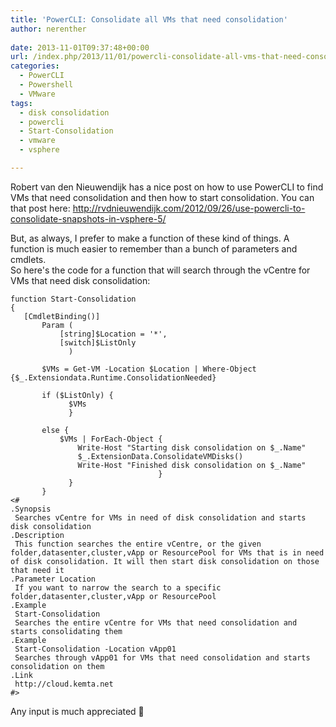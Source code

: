 ```yaml
---
title: 'PowerCLI: Consolidate all VMs that need consolidation'
author: nerenther
 
date: 2013-11-01T09:37:48+00:00
url: /index.php/2013/11/01/powercli-consolidate-all-vms-that-need-consolidation/
categories:
  - PowerCLI
  - Powershell
  - VMware
tags:
  - disk consolidation
  - powercli
  - Start-Consolidation
  - vmware
  - vsphere

---
```

Robert van den Nieuwendijk has a nice post on how to use PowerCLI to find VMs that need consolidation and then how to start consolidation. You can that post here: <a href="http://rvdnieuwendijk.com/2012/09/26/use-powercli-to-consolidate-snapshots-in-vsphere-5/" target="_blank" rel="noopener">http://rvdnieuwendijk.com/2012/09/26/use-powercli-to-consolidate-snapshots-in-vsphere-5/</a>

But, as always, I prefer to make a function of these kind of things. A function is much easier to remember than a bunch of parameters and cmdlets.  
So here's the code for a function that will search through the vCentre for VMs that need disk consolidation:

 ```
function Start-Consolidation
{
    [CmdletBinding()]
        Param (
            [string]$Location = '*',
            [switch]$ListOnly
              )

        $VMs = Get-VM -Location $Location | Where-Object {$_.Extensiondata.Runtime.ConsolidationNeeded}

        if ($ListOnly) {
              $VMs
              }

        else {
            $VMs | ForEach-Object {
                Write-Host "Starting disk consolidation on $_.Name"
                $_.ExtensionData.ConsolidateVMDisks()
                Write-Host "Finished disk consolidation on $_.Name"
                                  }
              }
        }
<#
 .Synopsis
  Searches vCentre for VMs in need of disk consolidation and starts disk consolidation
 .Description
  This function searches the entire vCentre, or the given folder,datasenter,cluster,vApp or ResourcePool for VMs that is in need of disk consolidation. It will then start disk consolidation on those that need it
 .Parameter Location
  If you want to narrow the search to a specific folder,datasenter,cluster,vApp or ResourcePool
 .Example
  Start-Consolidation
  Searches the entire vCentre for VMs that need consolidation and starts consolidating them
 .Example
  Start-Consolidation -Location vApp01
  Searches through vApp01 for VMs that need consolidation and starts consolidation on them
 .Link
  http://cloud.kemta.net
 #>
 ```

Any input is much appreciated 🙂